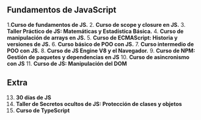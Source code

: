## Fundamentos de JavaScript
1.**Curso de fundamentos de JS.**
2. **Curso de scope y closure en JS.**
3. **Taller Práctico de JS: Matemáticas y Estadística Básica.**
4. **Curso de manipulación de arrays en JS.**
5. **Curso de ECMAScript: Historia y versiones de JS.**
6. **Curso básico de POO con JS.**
7. **Curso intermedio de POO con JS.**
8. **Curso de JS Engine V8 y el Navegador.**
9. **Curso de NPM: Gestión de paquetes y dependencias en JS**
10. **Curso de asincronismo con JS**
11. **Curso de JS: Manipulación del DOM**


## Extra
13. **30 días de JS**
14. **Taller de Secretos ocultos de JS: Protección de clases y objetos**
15. **Curso de TypeScript**